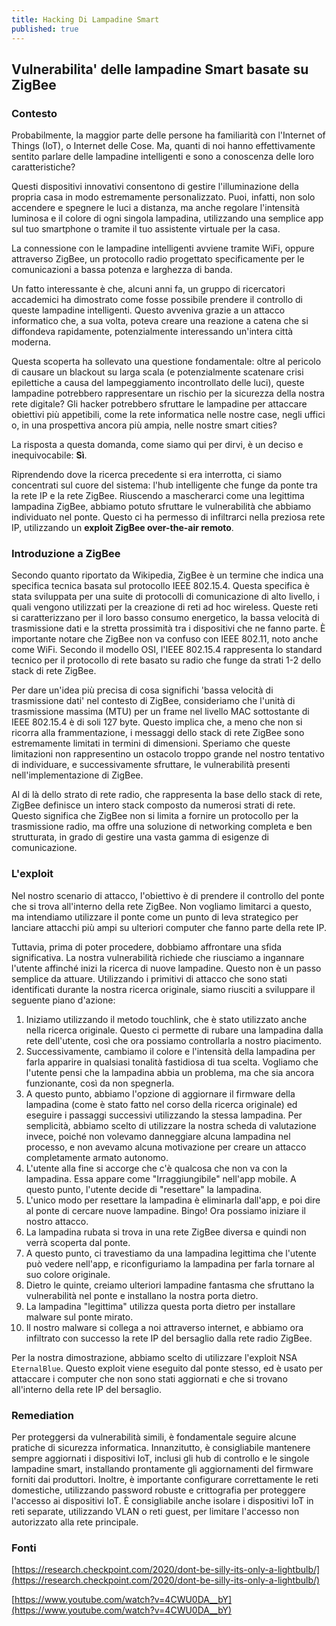 ```yaml
---
title: Hacking Di Lampadine Smart
published: true
---
```

## Vulnerabilita' delle lampadine Smart basate su ZigBee

### Contesto

Probabilmente, la maggior parte delle persone ha familiarità con l'Internet of Things (IoT), o Internet delle Cose. Ma, quanti di noi hanno effettivamente sentito parlare delle lampadine intelligenti e sono a conoscenza delle loro caratteristiche?

Questi dispositivi innovativi consentono di gestire l'illuminazione della propria casa in modo estremamente personalizzato. Puoi, infatti, non solo accendere e spegnere le luci a distanza, ma anche regolare l'intensità luminosa e il colore di ogni singola lampadina, utilizzando una semplice app sul tuo smartphone o tramite il tuo assistente virtuale per la casa.

La connessione con le lampadine intelligenti avviene tramite WiFi, oppure attraverso ZigBee, un protocollo radio progettato specificamente per le comunicazioni a bassa potenza e larghezza di banda.

Un fatto interessante è che, alcuni anni fa, un gruppo di ricercatori accademici ha dimostrato come fosse possibile prendere il controllo di queste lampadine intelligenti. Questo avveniva grazie a un attacco informatico che, a sua volta, poteva creare una reazione a catena che si diffondeva rapidamente, potenzialmente interessando un'intera città moderna.

Questa scoperta ha sollevato una questione fondamentale: oltre al pericolo di causare un blackout su larga scala (e potenzialmente scatenare crisi epilettiche a causa del lampeggiamento incontrollato delle luci), queste lampadine potrebbero rappresentare un rischio per la sicurezza della nostra rete digitale? Gli hacker potrebbero sfruttare le lampadine per attaccare obiettivi più appetibili, come la rete informatica nelle nostre case, negli uffici o, in una prospettiva ancora più ampia, nelle nostre smart cities?

La risposta a questa domanda, come siamo qui per dirvi, è un deciso e inequivocabile: **Sì**.

Riprendendo dove la ricerca precedente si era interrotta, ci siamo concentrati sul cuore del sistema: l'hub intelligente che funge da ponte tra la rete IP e la rete ZigBee. Riuscendo a mascherarci come una legittima lampadina ZigBee, abbiamo potuto sfruttare le vulnerabilità che abbiamo individuato nel ponte. Questo ci ha permesso di infiltrarci nella preziosa rete IP, utilizzando un **exploit ZigBee over-the-air remoto**.

### Introduzione a ZigBee

Secondo quanto riportato da Wikipedia, ZigBee è un termine che indica una specifica tecnica basata sul protocollo IEEE 802.15.4. Questa specifica è stata sviluppata per una suite di protocolli di comunicazione di alto livello, i quali vengono utilizzati per la creazione di reti ad hoc wireless. Queste reti si caratterizzano per il loro basso consumo energetico, la bassa velocità di trasmissione dati e la stretta prossimità tra i dispositivi che ne fanno parte. È importante notare che ZigBee non va confuso con IEEE 802.11, noto anche come WiFi. Secondo il modello OSI, l'IEEE 802.15.4 rappresenta lo standard tecnico per il protocollo di rete basato su radio che funge da strati 1-2 dello stack di rete ZigBee.

Per dare un'idea più precisa di cosa significhi 'bassa velocità di trasmissione dati' nel contesto di ZigBee, consideriamo che l'unità di trasmissione massima (MTU) per un frame nel livello MAC sottostante di IEEE 802.15.4 è di soli 127 byte. Questo implica che, a meno che non si ricorra alla frammentazione, i messaggi dello stack di rete ZigBee sono estremamente limitati in termini di dimensioni. Speriamo che queste limitazioni non rappresentino un ostacolo troppo grande nel nostro tentativo di individuare, e successivamente sfruttare, le vulnerabilità presenti nell'implementazione di ZigBee.

Al di là dello strato di rete radio, che rappresenta la base dello stack di rete, ZigBee definisce un intero stack composto da numerosi strati di rete. Questo significa che ZigBee non si limita a fornire un protocollo per la trasmissione radio, ma offre una soluzione di networking completa e ben strutturata, in grado di gestire una vasta gamma di esigenze di comunicazione.

### L'exploit

Nel nostro scenario di attacco, l'obiettivo è di prendere il controllo del ponte che si trova all'interno della rete ZigBee. Non vogliamo limitarci a questo, ma intendiamo utilizzare il ponte come un punto di leva strategico per lanciare attacchi più ampi su ulteriori computer che fanno parte della rete IP.

Tuttavia, prima di poter procedere, dobbiamo affrontare una sfida significativa. La nostra vulnerabilità richiede che riusciamo a ingannare l'utente affinché inizi la ricerca di nuove lampadine. Questo non è un passo semplice da attuare. Utilizzando i primitivi di attacco che sono stati identificati durante la nostra ricerca originale, siamo riusciti a sviluppare il seguente piano d'azione:

1. Iniziamo utilizzando il metodo touchlink, che è stato utilizzato anche nella ricerca originale. Questo ci permette di rubare una lampadina dalla rete dell'utente, così che ora possiamo controllarla a nostro piacimento.
2. Successivamente, cambiamo il colore e l'intensità della lampadina per farla apparire in qualsiasi tonalità fastidiosa di tua scelta. Vogliamo che l'utente pensi che la lampadina abbia un problema, ma che sia ancora funzionante, così da non spegnerla.
3. A questo punto, abbiamo l'opzione di aggiornare il firmware della lampadina (come è stato fatto nel corso della ricerca originale) ed eseguire i passaggi successivi utilizzando la stessa lampadina. Per semplicità, abbiamo scelto di utilizzare la nostra scheda di valutazione invece, poiché non volevamo danneggiare alcuna lampadina nel processo, e non avevamo alcuna motivazione per creare un attacco completamente armato autonomo.
4. L'utente alla fine si accorge che c'è qualcosa che non va con la lampadina. Essa appare come "Irraggiungibile" nell'app mobile. A questo punto, l'utente decide di "resettare" la lampadina.
5. L'unico modo per resettare la lampadina è eliminarla dall'app, e poi dire al ponte di cercare nuove lampadine. Bingo! Ora possiamo iniziare il nostro attacco.
6. La lampadina rubata si trova in una rete ZigBee diversa e quindi non verrà scoperta dal ponte.
7. A questo punto, ci travestiamo da una lampadina legittima che l'utente può vedere nell'app, e riconfiguriamo la lampadina per farla tornare al suo colore originale.
8. Dietro le quinte, creiamo ulteriori lampadine fantasma che sfruttano la vulnerabilità nel ponte e installano la nostra porta dietro.
9. La lampadina "legittima" utilizza questa porta dietro per installare malware sul ponte mirato.
10. Il nostro malware si collega a noi attraverso internet, e abbiamo ora infiltrato con successo la rete IP del bersaglio dalla rete radio ZigBee.

Per la nostra dimostrazione, abbiamo scelto di utilizzare l'exploit NSA `EternalBlue`. Questo exploit viene eseguito dal ponte stesso, ed è usato per attaccare i computer che non sono stati aggiornati e che si trovano all'interno della rete IP del bersaglio.

### Remediation

Per proteggersi da vulnerabilità simili, è fondamentale seguire alcune pratiche di sicurezza informatica.
Innanzitutto, è consigliabile mantenere sempre aggiornati i dispositivi IoT, inclusi gli hub di controllo e le singole lampadine smart, installando prontamente gli aggiornamenti del firmware forniti dai produttori.
Inoltre, è importante configurare correttamente le reti domestiche, utilizzando password robuste e crittografia per proteggere l'accesso ai dispositivi IoT. È consigliabile anche isolare i dispositivi IoT in reti separate, utilizzando VLAN o reti guest, per limitare l'accesso non autorizzato alla rete principale.

### Fonti

[https://research.checkpoint.com/2020/dont-be-silly-its-only-a-lightbulb/](https://research.checkpoint.com/2020/dont-be-silly-its-only-a-lightbulb/)

[https://www.youtube.com/watch?v=4CWU0DA__bY](https://www.youtube.com/watch?v=4CWU0DA__bY)
